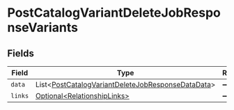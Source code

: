 # PostCatalogVariantDeleteJobResponseVariants


## Fields

| Field                                                                                                                        | Type                                                                                                                         | Required                                                                                                                     | Description                                                                                                                  |
| ---------------------------------------------------------------------------------------------------------------------------- | ---------------------------------------------------------------------------------------------------------------------------- | ---------------------------------------------------------------------------------------------------------------------------- | ---------------------------------------------------------------------------------------------------------------------------- |
| `data`                                                                                                                       | List\<[PostCatalogVariantDeleteJobResponseDataData](../../models/components/PostCatalogVariantDeleteJobResponseDataData.md)> | :heavy_minus_sign:                                                                                                           | N/A                                                                                                                          |
| `links`                                                                                                                      | [Optional\<RelationshipLinks>](../../models/components/RelationshipLinks.md)                                                 | :heavy_minus_sign:                                                                                                           | N/A                                                                                                                          |